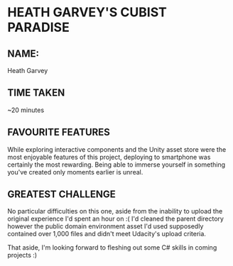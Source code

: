 # HEATH GARVEY'S CUBIST PARADISE

## NAME:
Heath Garvey

## TIME TAKEN
~20 minutes

## FAVOURITE FEATURES
While exploring interactive components and the Unity asset store were the most enjoyable features of this project, deploying to smartphone was certainly the most rewarding. Being able to immerse yourself in something you've created only moments earlier is unreal.

## GREATEST CHALLENGE
No particular difficulties on this one, aside from the inability to upload the original experience I'd spent an hour on :( I'd cleaned the parent directory however the public domain environment asset I'd used supposedly contained over 1,000 files and didn't meet Udacity's upload criteria.

 That aside, I'm looking forward to fleshing out some C# skills in coming projects :)
